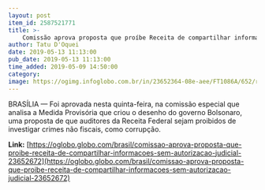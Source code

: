 ```yaml
---
layout: post
item_id: 2587521771
title: >-
    Comissão aprova proposta que proíbe Receita de compartilhar informações sem autorização judicial
author: Tatu D'Oquei
date: 2019-05-13 11:13:00
pub_date: 2019-05-13 11:13:00
time_added: 2019-05-09 14:50:00
category: 
image: https://ogimg.infoglobo.com.br/in/23652364-08e-aee/FT1086A/652/receita.jpg
---
```


BRASÍLIA — Foi aprovada nesta quinta-feira, na comissão especial que analisa a Medida Provisória que criou o desenho do governo Bolsonaro, uma proposta de que auditores da Receita Federal sejam proibidos de investigar crimes não fiscais, como corrupção.

**Link:** [https://oglobo.globo.com/brasil/comissao-aprova-proposta-que-proibe-receita-de-compartilhar-informacoes-sem-autorizacao-judicial-23652672](https://oglobo.globo.com/brasil/comissao-aprova-proposta-que-proibe-receita-de-compartilhar-informacoes-sem-autorizacao-judicial-23652672)

